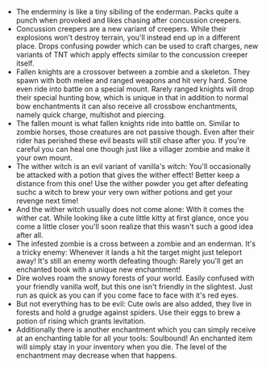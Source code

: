 + The enderminy is like a tiny sibiling of the enderman. Packs quite a punch when provoked and likes chasing after concussion creepers.
+ Concussion creepers are a new variant of creepers. While their explosions won't destroy terrain, you'll instead end up in a different place. Drops confusing powder which can be used to craft charges, new variants of TNT which apply effects similar to the concussion creeper itself.
+ Fallen knights are a crossover between a zombie and a skeleton. They spawn with both melee and ranged weapons and hit very hard. Some even ride into battle on a special mount. Rarely ranged knights will drop their special hunting bow, which is unique in that in addition to normal bow enchantments it can also receive all crossbow enchantments, namely quick charge, multishot and piercing.
+ The fallen mount is what fallen knights ride into battle on. Similar to zombie horses, those creatures are not passive though. Even after their rider has perished these evil beasts will still chase after you. If you're careful you can heal one though just like a villager zombie and make it your own mount.
+ The wither witch is an evil variant of vanilla's witch: You'll occasionally be attacked with a potion that gives the wither effect! Better keep a distance from this one! Use the wither powder you get after defeating suchc a witch to brew your very own wither potions and get your revenge next time!
+ And the wither witch usually does not come alone: With it comes the wither cat. While looking like a cute little kitty at first glance, once you come a little closer you'll soon realize that this wasn't such a good idea after all.
+ The infested zombie is a cross between a zombie and an enderman. It's a tricky enemy: Whenever it lands a hit the target might just teleport away! It's still an enemy worth defeating though: Rarely you'll get an enchanted book with a unique new enchantment!
+ Dire wolves roam the snowy forests of your world. Easily confused with your friendly vanilla wolf, but this one isn't friendly in the slightest. Just run as quick as you can if you come face to face with it's red eyes.
+ But not everything has to be evil: Cute owls are also added, they live in forests and hold a grudge against spiders. Use their eggs to brew a potion of rising which grants levitation.
+ Additionally there is another enchantment which you can simply receive at an enchanting table for all your tools: Soulbound! An enchanted item will simply stay in your inventory when you die. The level of the enchantment may decrease when that happens.